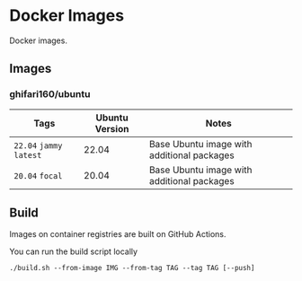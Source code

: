 # Docker Images

Docker images.

## Images

### ghifari160/ubuntu

| Tags                     | Ubuntu Version | Notes                                      |
|--------------------------|----------------|--------------------------------------------|
| `22.04` `jammy` `latest` | 22.04          | Base Ubuntu image with additional packages |
| `20.04` `focal`          | 20.04          | Base Ubuntu image with additional packages |

## Build

Images on container registries are built on GitHub Actions.

You can run the build script locally

``` shell
./build.sh --from-image IMG --from-tag TAG --tag TAG [--push]
```
